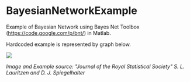 BayesianNetworkExample
======================

Example of Bayesian Network using Bayes Net Toolbox (https://code.google.com/p/bnt/) in Matlab.

Hardcoded example is represented by graph below.

<img src="https://raw.github.com/KLXN/BayesianNetworkExample/master/graph.png" />

<i>Image and Example source: "Journal of the Royal Statistical Society" S. L. Lauritzen and D. J. Spiegelhalter</i>
